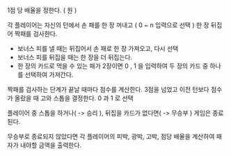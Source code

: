 1점 당 배율을 정한다. ( 원 )

각 플레이어는 자신의 턴에서 손 패를 한 장 꺼내고 ( 0 ~ n 입력으로 선택 ) 한 장 뒤집어 짝패를 검사한다.
   - 보너스 피를 낼 때는 뒤집어서 손 패로 한 장 가져오고, 다시 선택
   - 보너스 피를 뒤집을 때는 한 장을 더 뒤집는다.
   - 한 장의 카드로 먹을 수 있는 패가 2장이면 0 , 1 을 입력하여 두 장의 카드 중 하나를 선택하여 가져간다.
   
짝패를 검사하는 단계가 끝날 때마다 점수를 계산한다.
3점을 넘었고 이전 턴보다 점수가 올랐을 때 고와 스톱을 결정한다. 0 과 1 로 선택

플레이어 중 스톱을 하거나( -> 승리 ), 뒤집을 카드가 없다면( -> 무승부 ) 게임은 종료된다.

무승부로 종료되지 않았다면 각 플레이어의 피박, 광박, 고박, 점당 배율을 계산하여 패자가 내야할 금액을 출력한다.
